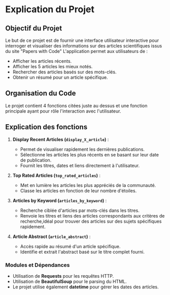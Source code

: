 # Explication du Projet

## Objectif du Projet

Le but de ce projet est de fournir une interface utilisateur interactive pour interroger et visualiser des informations sur des articles scientifiques issus du site "Papers with Code"
L'application permet aux utilisateurs de :

- Afficher les articles récents.
- Afficher les 5 articles les mieux notés.
- Rechercher des articles basés sur des mots-clés.
- Obtenir un résumé pour un article spécifique.

## Organisation du Code

Le projet contient 4 fonctions citées juste au dessus et une fonction principale ayant pour rôle l'interaction avec l'utilisateur.

## Explication des fonctions

1. **Display Recent Articles (`display_X_article`)** :
   - Permet de visualiser rapidement les dernières publications.
   - Sélectionne les articles les plus récents en se basant sur leur date de publication.
   - Fournit les titres, dates et liens directement à l'utilisateur.

2. **Top Rated Articles (`top_rated_articles`)** :
   - Met en lumière les articles les plus appréciés de la communauté.
   - Classe les articles en fonction de leur nombre d'étoiles.

3. **Articles by Keyword (`articles_by_keyword`)** :
   - Recherche ciblée d'articles par mots-clés dans les titres.
   - Renvoie les titres et liens des articles correspondants aux critères de recherche,idéal pour trouver des articles sur des sujets spécifiques rapidement.

4. **Article Abstract (`article_abstract`)** :
   - Accès rapide au résumé d'un article spécifique.
   - Identifie et extrait l'abstract basé sur le titre complet fourni.

### Modules et Dépendances

- Utilisation de **Requests** pour les requêtes HTTP.
- Utilisation de **BeautifulSoup** pour le parsing du HTML.
- Le projet utilise également **datetime** pour gérer les dates des articles.

